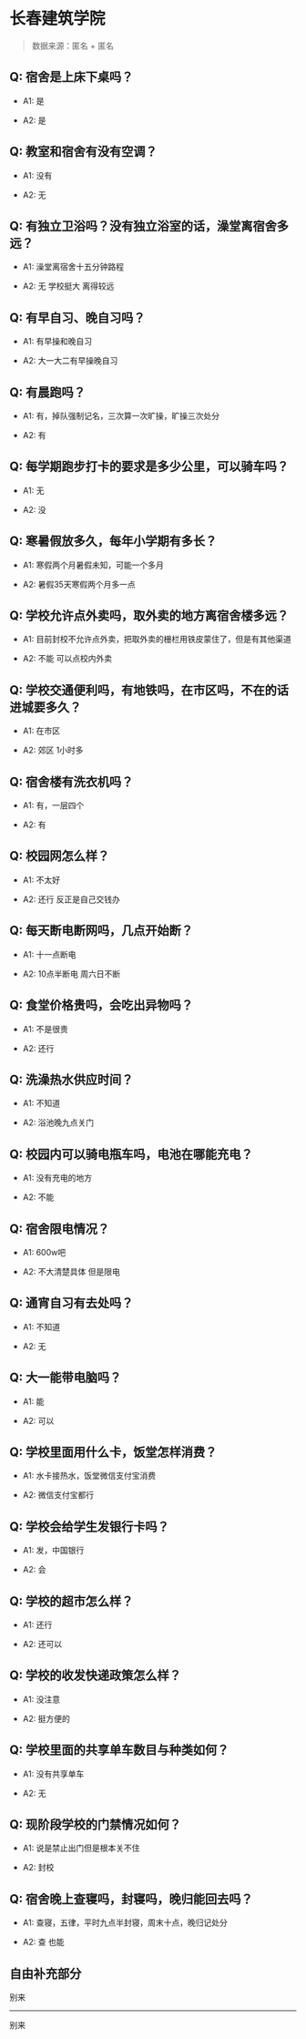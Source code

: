 # 长春建筑学院

> 数据来源：匿名 + 匿名

## Q: 宿舍是上床下桌吗？

- A1: 是

- A2: 是

## Q: 教室和宿舍有没有空调？

- A1: 没有

- A2: 无

## Q: 有独立卫浴吗？没有独立浴室的话，澡堂离宿舍多远？

- A1: 澡堂离宿舍十五分钟路程

- A2: 无 学校挺大 离得较远

## Q: 有早自习、晚自习吗？

- A1: 有早操和晚自习

- A2: 大一大二有早操晚自习

## Q: 有晨跑吗？

- A1: 有，掉队强制记名，三次算一次旷操，旷操三次处分

- A2: 有

## Q: 每学期跑步打卡的要求是多少公里，可以骑车吗？

- A1: 无

- A2: 没

## Q: 寒暑假放多久，每年小学期有多长？

- A1: 寒假两个月暑假未知，可能一个多月

- A2: 暑假35天寒假两个月多一点

## Q: 学校允许点外卖吗，取外卖的地方离宿舍楼多远？

- A1: 目前封校不允许点外卖，把取外卖的栅栏用铁皮蒙住了，但是有其他渠道

- A2: 不能 可以点校内外卖

## Q: 学校交通便利吗，有地铁吗，在市区吗，不在的话进城要多久？

- A1: 在市区

- A2: 郊区 1小时多

## Q: 宿舍楼有洗衣机吗？

- A1: 有，一层四个

- A2: 有

## Q: 校园网怎么样？

- A1: 不太好

- A2: 还行 反正是自己交钱办

## Q: 每天断电断网吗，几点开始断？

- A1: 十一点断电

- A2: 10点半断电 周六日不断

## Q: 食堂价格贵吗，会吃出异物吗？

- A1: 不是很贵

- A2: 还行

## Q: 洗澡热水供应时间？

- A1: 不知道

- A2: 浴池晚九点关门

## Q: 校园内可以骑电瓶车吗，电池在哪能充电？

- A1: 没有充电的地方

- A2: 不能

## Q: 宿舍限电情况？

- A1: 600w吧

- A2: 不大清楚具体 但是限电

## Q: 通宵自习有去处吗？

- A1: 不知道

- A2: 无

## Q: 大一能带电脑吗？

- A1: 能

- A2: 可以

## Q: 学校里面用什么卡，饭堂怎样消费？

- A1: 水卡接热水，饭堂微信支付宝消费

- A2: 微信支付宝都行

## Q: 学校会给学生发银行卡吗？

- A1: 发，中国银行

- A2: 会

## Q: 学校的超市怎么样？

- A1: 还行

- A2: 还可以

## Q: 学校的收发快递政策怎么样？

- A1: 没注意

- A2: 挺方便的

## Q: 学校里面的共享单车数目与种类如何？

- A1: 没有共享单车

- A2: 无

## Q: 现阶段学校的门禁情况如何？

- A1: 说是禁止出门但是根本关不住

- A2: 封校

## Q: 宿舍晚上查寝吗，封寝吗，晚归能回去吗？

- A1: 查寝，五律，平时九点半封寝，周末十点，晚归记处分

- A2: 查 也能

## 自由补充部分

别来

***

别来